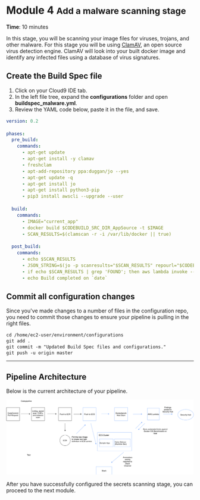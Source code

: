 # Module 4 <small>Add a malware scanning stage</small>

**Time**: 10 minutes

In this stage, you will be scanning your image files for viruses, trojans, and other malware. For this stage you will be using <a href="https://www.clamav.net/" target="_blank">ClamAV</a>, an open source virus detection engine. ClamAV will look into your built docker image and identify any infected files using a database of virus signatures.

## Create the Build Spec file

1.	Click on your Cloud9 IDE tab.
2.	In the left file tree, expand the **configurations** folder and open **buildspec_malware.yml**.
3.	Review the YAML code below, paste it in the file, and save.

```yaml
version: 0.2

phases: 
  pre_build: 
    commands:
      - apt-get update
      - apt-get install -y clamav
      - freshclam
      - apt-add-repository ppa:duggan/jo --yes
      - apt-get update -q
      - apt-get install jo
      - apt-get install python3-pip
      - pip3 install awscli --upgrade --user

  build: 
    commands:
      - IMAGE="current_app"
      - docker build $CODEBUILD_SRC_DIR_AppSource -t $IMAGE
      - SCAN_RESULTS=$(clamscan -r -i /var/lib/docker || true) 
     
  post_build:
    commands:
      - echo $SCAN_RESULTS
      - JSON_STRING=$(jo -p scanresults="$SCAN_RESULTS" repourl="$CODEBUILD_SOURCE_REPO_URL_AppSource")
      - if echo $SCAN_RESULTS | grep 'FOUND'; then aws lambda invoke --function-name $FUNCTION_ARN --invocation-type RequestResponse --payload "$JSON_STRING" malwareResponse && exit 1; fi
      - echo Build completed on `date`
```

## Commit all configuration changes

Since you've made changes to a number of files in the configuration repo, you need to commit those changes to ensure your pipeline is pulling in the right files.

```
cd /home/ec2-user/environment/configurations
git add .
git commit -m "Updated Build Spec files and configurations."
git push -u origin master
```

---

## Pipeline Architecture

Below is the current architecture of your pipeline.

![Architecture](./images/05-ArchitectureDiagram.png "Pipeline Architecture")

After you have successfully configured the secrets scanning stage, you can proceed to the next module.
